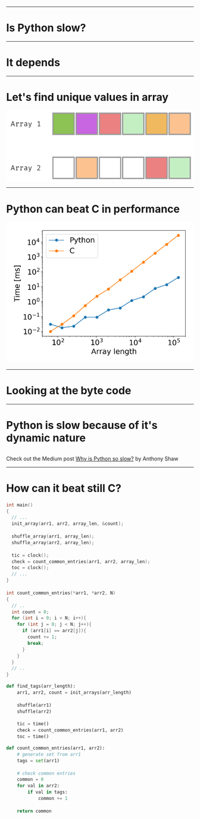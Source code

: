 
---

# Is Python slow?

---

# It depends

---

# Let's find unique values in array

![](sketches/array_sketch.png)

---

# Python can beat C in performance

![Python vs C](section_3/py-c_performance.png)

---

# Looking at the byte code

---

# Python is slow because of it's dynamic nature

##

Check out the Medium post [Why is Python so slow?](https://hackernoon.com/why-is-python-so-slow-e5074b6fe55b) by Anthony Shaw

---

# How can it beat still C?

```c
int main()
{
  // ...
  init_array(arr1, arr2, array_len, &count);

  shuffle_array(arr1, array_len);
  shuffle_array(arr2, array_len);

  tic = clock();
  check = count_common_entries(arr1, arr2, array_len);
  toc = clock();
  // ...
}

int count_common_entries(*arr1, *arr2, N)
{
  // ..
  int count = 0;
  for (int i = 0; i < N; i++){
    for (int j = 0; j < N; j++){
      if (arr1[i] == arr2[j]){
        count += 1;
        break;
      }
    }
  }
  // ..
}
```

```python
def find_tags(arr_length):
    arr1, arr2, count = init_arrays(arr_length)

    shuffle(arr1)
    shuffle(arr2)

    tic = time()
    check = count_common_entries(arr1, arr2)
    toc = time()
```

```python
def count_common_entries(arr1, arr2):
    # generate set from arr1
    tags = set(arr1)

    # check common entries
    common = 0
    for val in arr2:
        if val in tags:
            common += 1

    return common
```
